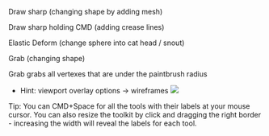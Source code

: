 Draw sharp (changing shape by adding mesh)

Draw sharp holding CMD (adding crease lines)


Elastic Deform (change sphere into cat head / snout)


Grab (changing shape)

Grab grabs all vertexes that are under the paintbrush radius
- Hint: viewport overlay options → wireframes
  ![](https://i.imgur.com/dDQ35g0.png)


Tip: You can CMD+Space for all the tools with their labels at your mouse cursor. You can also resize the toolkit by click and dragging the right border - increasing the width will reveal the labels for each tool.

